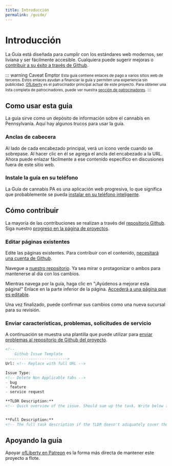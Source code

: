 ```yaml
---
title: Introducción
permalink: /guide/
---
```

# Introducción

La Guía está diseñada para cumplir con los estándares web modernos, ser liviana y ser fácilmente accesible. Cualquiera puede sugerir mejoras o [contribuir a su éxito a través de Github]((https://github.com/OfLiberty/pacannabis.guide)).


::: warning Caveat Emptor
<small>Esta guía contiene enlaces de pago a varios sitios web de terceros. Estos enlaces ayudan a financiar la guía y permiten una experiencia sin publicidad. [OfLiberty](https://www.patreon.com/ofLiberty) es el patrocinador principal actual de este proyecto. Para obtener una lista completa de patrocinadores, puede ver nuestra [sección de patrocinadores](/#sponsors).</small>
:::

## Como usar esta guia

La guía sirve como un depósito de información sobre el cannabis en Pennsylvania. Aquí hay algunos trucos para usar la guía.


### Anclas de cabecera
Al lado de cada encabezado principal, verá un ícono verde [<i class="fas fa-bong"></i>](/es/guide/#como-usar-esta-guia) cuando se sobrepase. Al hacer clic en él se agrega el ancla del encabezado a la URL. Ahora puede enlazar fácilmente a ese contenido específico en discusiones fuera de este sitio web.

### Instale la guía en su teléfono
La Guía de cannabis PA es una aplicación web progresiva, lo que significa que probablemente se pueda [instalar en su teléfono inteligente](/blog/2018/11/25/download-pwa-mobile/).

## Cómo contribuir
La mayoría de las contribuciones se realizan a través del [repositorio Github]((https://github.com/OfLiberty/pacannabis.guide)). Siga nuestro [progreso en la página de proyectos](https://github.com/OfLiberty/pacannabis.guide/projects).

### Editar páginas existentes
Edite las páginas existentes. Para contribuir con el contenido, [necesitará una cuenta de Github](https://github.com/).

Navegue a [nuestro repositorio](https://github.com/OfLiberty/pacannabis.guide). Ya sea mirar <i class="fas fa-eye"></i> o protagonizar <i class="fas fa-star"></i> o ambos para mantenerse al día con los cambios.

Mientras navega por la guía, haga clic en "¡Ayúdenos a mejorar esta página!" Enlace en la parte inferior de la página. [Accederá a una página que es editable](https://github.com/adam-p/markdown-here/wiki/Markdown-Cheatsheet).

Una vez finalizado, puede confirmar sus cambios como una nueva sucursal para su revisión.

### Enviar características, problemas, solicitudes de servicio
A continuación se muestra una plantilla que puede utilizar para [enviar problemas al repositorio de Github del proyecto](https://github.com/OfLiberty/pacannabis.guide/issues/new).

```md 
<!-- 
    Github Issue Template
--------------------------->
Url: <!-- Replace with full URL -->

Issue Type: 
<!-- Delete Non Applicable tabs -->
- bug
- feature
- service request

**TLDR Description:** 
<!-- Quick overview of the issue. Should sum up the task. Write below this line. -->


**Full Description:** 
<!-- The full task description if the TLDR doesn't adiquately cover the request. Write below this line.-->

```


## Apoyando la guía
Apoyar [ofLiberty en Patreon](https://www.patreon.com/ofLiberty) es la forma más directa de mantener este proyecto a flote.